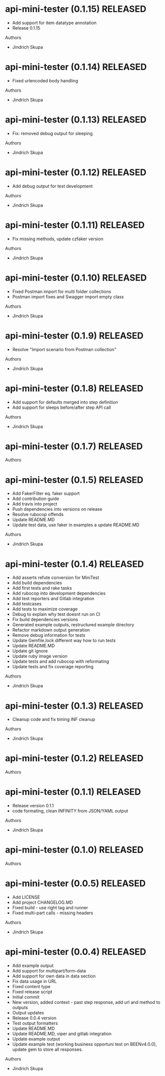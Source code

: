 # api-mini-tester (0.1.15) RELEASED

  * Add support for item datatype annotation
  * Release 0.1.15

Authors

* Jindrich Skupa

# api-mini-tester (0.1.14) RELEASED

  * Fixed urlencoded body handling

Authors

* Jindrich Skupa

# api-mini-tester (0.1.13) RELEASED

  * Fix: removed debug output for sleeping

Authors

* Jindrich Skupa

# api-mini-tester (0.1.12) RELEASED

  * Add debug output for test development

Authors

* Jindrich Skupa

# api-mini-tester (0.1.11) RELEASED

  * Fix missing methods, update czfaker version

Authors

* Jindrich Skupa

# api-mini-tester (0.1.10) RELEASED

  * Fixed Postman import for multi folder collections
  * Postman import fixes and Swagger import empty class

Authors

* Jindrich Skupa

# api-mini-tester (0.1.9) RELEASED

  * Resolve "Import scenario from Postman collection"

Authors

* Jindrich Skupa

# api-mini-tester (0.1.8) RELEASED

  * Add support for defaults merged into step definition
  * Add support for sleeps before/after step API call

Authors

* Jindrich Skupa

# api-mini-tester (0.1.7) RELEASED



Authors



# api-mini-tester (0.1.5) RELEASED

  * Add FakerFilter eq. faker support
  * Add contribution guide
  * Add travis into project
  * Push dependencies into versions on release
  * Resolve rubocop offends
  * Update README.MD
  * Update test data, use faker in examples a update README.MD

Authors

* Jindrich Skupa

# api-mini-tester (0.1.4) RELEASED

  * Add asserts refute conversion for MiniTest
  * Add build dependencies
  * Add first tests and rake tasks
  * Add rubocop into development dependencies
  * Add test reporters and Gitlab integration
  * Add testcases
  * Add tests to maximize coverage
  * Debug to explain why test doesnt run on CI
  * Fix build dependencies versions
  * Generated example outputs, restructured example directory
  * Refactor markdown output generation
  * Remove debug information for tests
  * Update Gemfile.lock different way how to run tests
  * Update README.MD
  * Update git ignore
  * Update ruby image version
  * Update tests and add rubocop with reformating
  * Update tests and fix coverage reporting

Authors

* Jindrich Skupa

# api-mini-tester (0.1.3) RELEASED

  * Cleanup code and fix timing INF cleanup

Authors

* Jindrich Skupa

# api-mini-tester (0.1.2) RELEASED



Authors


# api-mini-tester (0.1.1) RELEASED

  * Release version 0.1.1
  * code formating, clean INFINITY from JSON/YAML output

Authors

* Jindrich Skupa

# api-mini-tester (0.1.0) RELEASED



Authors


# api-mini-tester (0.0.5) RELEASED

  * Add LICENSE
  * Add project CHANGELOG.MD
  * Fixed build - use right tag and runner
  * Fixed multi-part calls - missing headers

Authors

* Jindrich Skupa

# api-mini-tester (0.0.4) RELEASED

  * Add example output
  * Add support for multipart/form-data
  * Add support for own data in data section
  * Fix data usage in URL
  * Fixed content type
  * Fixed release script
  * Initial commit
  * New version, added context - past step response, add url and method to outputs
  * Output updates
  * Release 0.0.4 version
  * Test output formatters
  * Update README.MD
  * Update README.MD, viper and gitlab integration
  * Update example output
  * Update example test (working business opportuni test on BEENv4.0.0), update gem to store all responses.

Authors

* Jindrich Skupa

